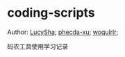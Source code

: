 # coding-scripts

Author: [LucySha](https://github.com/LucySha); [phecda-xu](https://github.com/phecda-xu); [woqulrlr](https://github.com/woqulrlr);

码农工具使用学习记录
